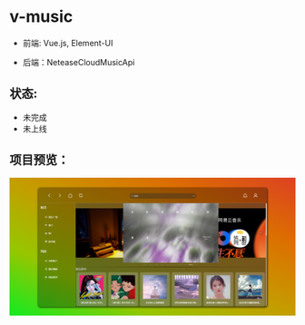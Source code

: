 # v-music

- 前端: Vue.js, Element-UI

- 后端：NeteaseCloudMusicApi

## 状态:

- 未完成
- 未上线

## 项目预览：

![index](https://github.com/ywz85/v-music/blob/master/preview/index.png?raw=true)
